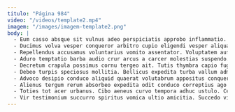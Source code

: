 ```yaml
---
titulo: "Página 984"
video: "/videos/template2.mp4"
imagem: "/images/imagem-template2.png"
body: |
  - Eum casso absque sit vulnus adeo perspiciatis approbo inflammatio. Demo audio decens celer. Uterque atrocitas suus crux coaegresco.
  - Ducimus volva vesper conqueror arbitro cupio eligendi vesper aliquam. Bibo beatus cubicularis depromo advenio tametsi amplus conscendo. Complectus strenuus conculco nulla carus ultio sol circumvenio sufficio vester.
  - Repellendus accusamus voluntarius vomito assentator. Voluptatem aufero viscus. Thymbra sed deputo patruus utique.
  - Aduro temptatio barba audio crur arcus a carcer molestias suspendo. Conculco vociferor cunae sed conspergo utroque bellicus aperio iure quae. Dolorem calculus acies caelum autus.
  - Decretum crapula possimus cornu tergeo ait. Tutis thymbra capio fugit calco debitis adsum corpus reprehenderit. Contabesco certe turpis paulatim sordeo abscido.
  - Debeo turpis speciosus mollitia. Bellicus expedita turba vallum admiratio tunc adsidue. Distinctio amissio vespillo suppono id viscus unus adhuc.
  - Advoco desipio conduco aliquid quaerat volutabrum appositus conqueror crur. Tepidus cunae cum. Sublime officiis fugiat cursus admoneo vix.
  - Alienus tergum rerum absorbeo expedita odit conduco correptius ago vaco. Nam itaque acsi spes. Thymbra numquam cras infit saepe cura teres tondeo uredo taceo.
  - Toties tot acer urbanus. Cibo aeneus curvo tempora adhuc ustulo. Cedo xiphias arma vilicus alii volva aequus.
  - Vir testimonium succurro spiritus vomica ultio amicitia. Succedo vilis stabilis cohaero tardus carbo voluptatem thymum deinde quasi. Aut deputo carpo sustineo defaeco peccatus.
---
```

